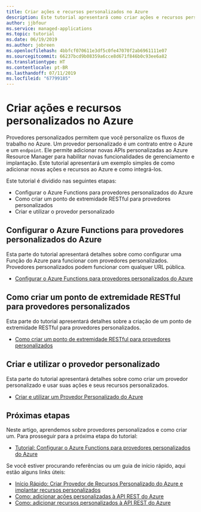```yaml
---
title: Criar ações e recursos personalizados no Azure
description: Este tutorial apresentará como criar ações e recursos personalizados no Azure Resource Manager e como integrá-los a fluxos de trabalho personalizados para Modelos do Azure Resource Manager, CLI do Azure, Azure Policy e Log de Atividades.
author: jjbfour
ms.service: managed-applications
ms.topic: tutorial
ms.date: 06/19/2019
ms.author: jobreen
ms.openlocfilehash: 4bbfcf070611e3df5c0fe47070f2ab6961111e07
ms.sourcegitcommit: 66237bcd9b08359a6cce8d671f846b0c93ee6a82
ms.translationtype: HT
ms.contentlocale: pt-BR
ms.lasthandoff: 07/11/2019
ms.locfileid: "67799185"
---
```

# <a name="create-custom-actions-and-resources-in-azure"></a>Criar ações e recursos personalizados no Azure

Provedores personalizados permitem que você personalize os fluxos de trabalho no Azure. Um provedor personalizado é um contrato entre o Azure e um `endpoint`. Ele permite adicionar novas APIs personalizadas ao Azure Resource Manager para habilitar novas funcionalidades de gerenciamento e implantação. Este tutorial apresentará um exemplo simples de como adicionar novas ações e recursos ao Azure e como integrá-los.

Este tutorial é dividido nas seguintes etapas:

- Configurar o Azure Functions para provedores personalizados do Azure
- Como criar um ponto de extremidade RESTful para provedores personalizados
- Criar e utilizar o provedor personalizado

## <a name="setup-azure-functions-for-azure-custom-providers"></a>Configurar o Azure Functions para provedores personalizados do Azure

Esta parte do tutorial apresentará detalhes sobre como configurar uma Função do Azure para funcionar com provedores personalizados. Provedores personalizados podem funcionar com qualquer URL pública.

- [Configurar o Azure Functions para provedores personalizados do Azure](./tutorial-custom-providers-function-setup.md)

## <a name="authoring-a-restful-endpoint-for-custom-providers"></a>Como criar um ponto de extremidade RESTful para provedores personalizados

Esta parte do tutorial apresentará detalhes sobre a criação de um ponto de extremidade RESTful para provedores personalizados.

- [Como criar um ponto de extremidade RESTful para provedores personalizados](./tutorial-custom-providers-function-authoring.md)

## <a name="creating-and-utilizing-the-custom-provider"></a>Criar e utilizar o provedor personalizado

Esta parte do tutorial apresentará detalhes sobre como criar um provedor personalizado e usar suas ações e seus recursos personalizados.

- [Criar e utilizar um Provedor Personalizado do Azure](./tutorial-custom-providers-create.md)

## <a name="next-steps"></a>Próximas etapas

Neste artigo, aprendemos sobre provedores personalizados e como criar um. Para prosseguir para a próxima etapa do tutorial:

- [Tutorial: Configurar o Azure Functions para provedores personalizados do Azure](./tutorial-custom-providers-function-setup.md)

Se você estiver procurando referências ou um guia de início rápido, aqui estão alguns links úteis:

- [Início Rápido: Criar Provedor de Recursos Personalizado do Azure e implantar recursos personalizados](./create-custom-provider.md)
- [Como: adicionar ações personalizadas à API REST do Azure](./custom-providers-action-endpoint-how-to.md)
- [Como: adicionar recursos personalizados à API REST do Azure](./custom-providers-resources-endpoint-how-to.md)
